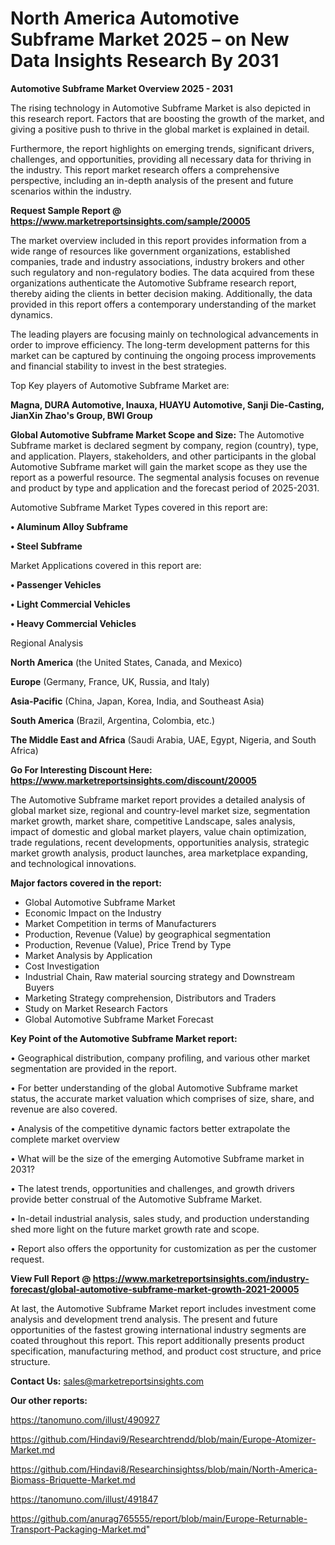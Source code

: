 # North America Automotive Subframe Market 2025 – on New Data Insights Research By 2031

<Strong> Automotive Subframe Market Overview 2025 - 2031</strong>

The rising technology in Automotive Subframe Market is also depicted in this research report. Factors that are boosting the growth of the market, and giving a positive push to thrive in the global market is explained in detail.

Furthermore, the report highlights on emerging trends, significant drivers, challenges, and opportunities, providing all necessary data for thriving in the industry. This report market research offers a comprehensive perspective, including an in-depth analysis of the present and future scenarios within the industry.

<strong>Request Sample Report @ <a href=https://www.marketreportsinsights.com/sample/20005>https://www.marketreportsinsights.com/sample/20005</a></strong>

The market overview included in this report provides information from a wide range of resources like government organizations, established companies, trade and industry associations, industry brokers and other such regulatory and non-regulatory bodies. The data acquired from these organizations authenticate the Automotive Subframe research report, thereby aiding the clients in better decision making. Additionally, the data provided in this report offers a contemporary understanding of the market dynamics.

The leading players are focusing mainly on technological advancements in order to improve efficiency. The long-term development patterns for this market can be captured by continuing the ongoing process improvements and financial stability to invest in the best strategies.

Top Key players of Automotive Subframe Market are:

<strong>Magna, DURA Automotive, Inauxa, HUAYU Automotive, Sanji Die-Casting, JianXin Zhao's Group, BWI Group</strong>

<strong><b>Global Automotive Subframe Market Scope and Size:</b></strong>
The Automotive Subframe market is declared segment by company, region (country), type, and application. Players, stakeholders, and other participants in the global Automotive Subframe market will gain the market scope as they use the report as a powerful resource. The segmental analysis focuses on revenue and product by type and application and the forecast period of 2025-2031.

Automotive Subframe Market Types covered in this report are:

<strong>• Aluminum Alloy Subframe

• Steel Subframe</strong>

Market Applications covered in this report are:

<strong>• Passenger Vehicles

• Light Commercial Vehicles

• Heavy Commercial Vehicles</strong> 

Regional Analysis

<strong>North America</strong> (the United States, Canada, and Mexico)

<strong>Europe</strong> (Germany, France, UK, Russia, and Italy)

<strong>Asia-Pacific</strong> (China, Japan, Korea, India, and Southeast Asia)

<strong>South America</strong> (Brazil, Argentina, Colombia, etc.)

<strong>The Middle East and Africa</strong> (Saudi Arabia, UAE, Egypt, Nigeria, and South Africa)

<strong>Go For Interesting Discount Here: <a href=https://www.marketreportsinsights.com/discount/20005>https://www.marketreportsinsights.com/discount/20005</a></strong>

The Automotive Subframe market report provides a detailed analysis of global market size, regional and country-level market size, segmentation market growth, market share, competitive Landscape, sales analysis, impact of domestic and global market players, value chain optimization, trade regulations, recent developments, opportunities analysis, strategic market growth analysis, product launches, area marketplace expanding, and technological innovations.

<strong><b>Major factors covered in the report:</b></strong>
<ul>
  <li>Global Automotive Subframe Market </li>
  <li>Economic Impact on the Industry</li>
  <li>Market Competition in terms of Manufacturers</li>
  <li>Production, Revenue (Value) by geographical segmentation</li>
  <li>Production, Revenue (Value), Price Trend by Type</li>
  <li>Market Analysis by Application</li>
  <li>Cost Investigation</li>
  <li>Industrial Chain, Raw material sourcing strategy and Downstream Buyers</li>
  <li>Marketing Strategy comprehension, Distributors and Traders</li>
  <li>Study on Market Research Factors</li>
  <li>Global Automotive Subframe Market Forecast</li>
</ul>

<strong><b>Key Point of the Automotive Subframe Market report:</b></strong>

• Geographical distribution, company profiling, and various other market segmentation are provided in the report.

• For better understanding of the global Automotive Subframe market status, the accurate market valuation which comprises of size, share, and revenue are also covered.

• Analysis of the competitive dynamic factors better extrapolate the complete market overview

• What will be the size of the emerging Automotive Subframe market in 2031?

• The latest trends, opportunities and challenges, and growth drivers provide better construal of the Automotive Subframe Market.

• In-detail industrial analysis, sales study, and production understanding shed more light on the future market growth rate and scope.

• Report also offers the opportunity for customization as per the customer request.

<strong><b>View Full Report @ <a href=https://www.marketreportsinsights.com/industry-forecast/global-automotive-subframe-market-growth-2021-20005>https://www.marketreportsinsights.com/industry-forecast/global-automotive-subframe-market-growth-2021-20005</a></b></strong>


At last, the Automotive Subframe Market report includes investment come analysis and development trend analysis. The present and future opportunities of the fastest growing international industry segments are coated throughout this report. This report additionally presents product specification, manufacturing method, and product cost structure, and price structure.

<strong>Contact Us:</strong>
sales@marketreportsinsights.com

<strong>Our other reports:</strong>

<a href=https://tanomuno.com/illust/490927>https://tanomuno.com/illust/490927</a>

<a href=https://github.com/Hindavi9/Researchtrendd/blob/main/Europe-Atomizer-Market.md>https://github.com/Hindavi9/Researchtrendd/blob/main/Europe-Atomizer-Market.md</a>

<a href=https://github.com/Hindavi8/Researchinsightss/blob/main/North-America-Biomass-Briquette-Market.md>https://github.com/Hindavi8/Researchinsightss/blob/main/North-America-Biomass-Briquette-Market.md</a>

<a href=https://tanomuno.com/illust/491847>https://tanomuno.com/illust/491847</a>

<a href=https://github.com/anurag765555/report/blob/main/Europe-Returnable-Transport-Packaging-Market.md>https://github.com/anurag765555/report/blob/main/Europe-Returnable-Transport-Packaging-Market.md</a>"
